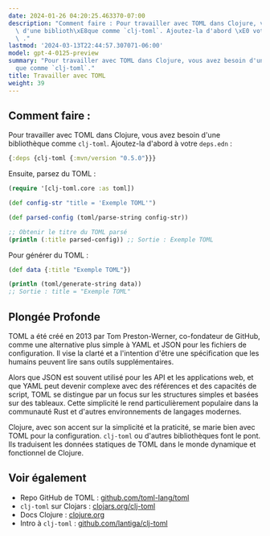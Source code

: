 ```yaml
---
date: 2024-01-26 04:20:25.463370-07:00
description: "Comment faire : Pour travailler avec TOML dans Clojure, vous avez besoin\
  \ d'une biblioth\xE8que comme `clj-toml`. Ajoutez-la d'abord \xE0 votre `deps.edn`\
  \ ."
lastmod: '2024-03-13T22:44:57.307071-06:00'
model: gpt-4-0125-preview
summary: "Pour travailler avec TOML dans Clojure, vous avez besoin d'une biblioth\xE8\
  que comme `clj-toml`."
title: Travailler avec TOML
weight: 39
---
```


## Comment faire :
Pour travailler avec TOML dans Clojure, vous avez besoin d'une bibliothèque comme `clj-toml`. Ajoutez-la d'abord à votre `deps.edn` :

```clojure
{:deps {clj-toml {:mvn/version "0.5.0"}}}
```

Ensuite, parsez du TOML :

```clojure
(require '[clj-toml.core :as toml])

(def config-str "title = 'Exemple TOML'")

(def parsed-config (toml/parse-string config-str))

;; Obtenir le titre du TOML parsé
(println (:title parsed-config)) ;; Sortie : Exemple TOML
```

Pour générer du TOML :

```clojure
(def data {:title "Exemple TOML"})

(println (toml/generate-string data))
;; Sortie : title = "Exemple TOML"
```

## Plongée Profonde
TOML a été créé en 2013 par Tom Preston-Werner, co-fondateur de GitHub, comme une alternative plus simple à YAML et JSON pour les fichiers de configuration. Il vise la clarté et a l'intention d'être une spécification que les humains peuvent lire sans outils supplémentaires.

Alors que JSON est souvent utilisé pour les API et les applications web, et que YAML peut devenir complexe avec des références et des capacités de script, TOML se distingue par un focus sur les structures simples et basées sur des tableaux. Cette simplicité le rend particulièrement populaire dans la communauté Rust et d'autres environnements de langages modernes.

Clojure, avec son accent sur la simplicité et la praticité, se marie bien avec TOML pour la configuration. `clj-toml` ou d'autres bibliothèques font le pont. Ils traduisent les données statiques de TOML dans le monde dynamique et fonctionnel de Clojure.

## Voir également
- Repo GitHub de TOML : [github.com/toml-lang/toml](https://github.com/toml-lang/toml)
- `clj-toml` sur Clojars : [clojars.org/clj-toml](https://clojars.org/clj-toml)
- Docs Clojure : [clojure.org](https://clojure.org/guides/getting_started)
- Intro à `clj-toml` : [github.com/lantiga/clj-toml](https://github.com/lantiga/clj-toml)

